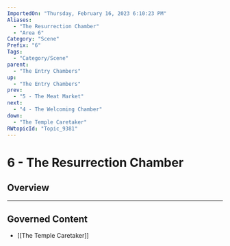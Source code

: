 ```yaml
---
ImportedOn: "Thursday, February 16, 2023 6:10:23 PM"
Aliases:
  - "The Resurrection Chamber"
  - "Area 6"
Category: "Scene"
Prefix: "6"
Tags:
  - "Category/Scene"
parent:
  - "The Entry Chambers"
up:
  - "The Entry Chambers"
prev:
  - "5 - The Meat Market"
next:
  - "4 - The Welcoming Chamber"
down:
  - "The Temple Caretaker"
RWtopicId: "Topic_9381"
---
```

# 6 - The Resurrection Chamber
## Overview
---
## Governed Content
- [[The Temple Caretaker]]


